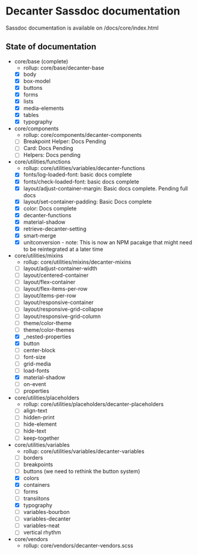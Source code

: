 # Decanter Sassdoc documentation
Sassdoc documentation is available on /docs/core/index.html

## State of documentation
  - core/base (complete)
    - rollup: core/base/decanter-base
    - [x] body
    - [x] box-model
    - [x] buttons
    - [x] forms
    - [x] lists
    - [x] media-elements
    - [x] tables
    - [x] typography
  - core/components
    - rollup: core/components/decanter-components
    - [ ] Breakpoint Helper: Docs Pending
    - [ ] Card: Docs Pending
    - [ ] Helpers: Docs pending
  - core/utilities/functions
    - rollup: core/utilities/variables/decanter-functions
    - [x] fonts/log-loaded-font: basic docs complete
    - [x] fonts/check-loaded-font: basic docs complete
    - [x] layout/adjust-container-margin: Basic docs complete. Pending full docs
    - [x] layout/set-container-padding: Basic Docs complete
    - [x] color: Docs complete
    - [x] decanter-functions
    - [x] material-shadow
    - [x] retrieve-decanter-setting
    - [x] smart-merge
    - [x] unitconversion - note: This is now an NPM pacakge that might need to be reintegrated at a later time
  - core/utilities/mixins
    - rollup: core/utilities/mixins/decanter-mixins
    - [ ] layout/adjust-container-width
    - [ ] layout/centered-container
    - [ ] layout/flex-container
    - [ ] layout/flex-items-per-row
    - [ ] layout/items-per-row
    - [ ] layout/responsive-container
    - [ ] layout/responsive-grid-collapse
    - [ ] layout/responsive-grid-column
    - [ ] theme/color-theme
    - [ ] theme/color-themes
    - [x] _nested-properties
    - [x] button
    - [ ] center-block
    - [ ] font-size
    - [ ] grid-media
    - [ ] load-fonts
    - [x] material-shadow
    - [ ] on-event
    - [ ] properties
  - core/utilities/placeholders
    - rollup: core/utilities/placeholders/decanter-placeholders
    - [ ] align-text
    - [ ] hidden-print
    - [ ] hide-element
    - [ ] hide-text
    - [ ] keep-together
  - core/utilities/variables
    - rollup: core/utilities/variables/decanter-variables
    - [ ] borders
    - [ ] breakpoints
    - [ ] buttons (we need to rethink the button system)
    - [x] colors
    - [x] containers
    - [ ] forms
    - [ ] transiitons
    - [x] typography
    - [ ] variables-bourbon
    - [ ] variables-decanter
    - [ ] variables-neat
    - [ ] vertical rhythm
  - core/vendors
    - rollup: core/vendors/decanter-vendors.scss
    
    
